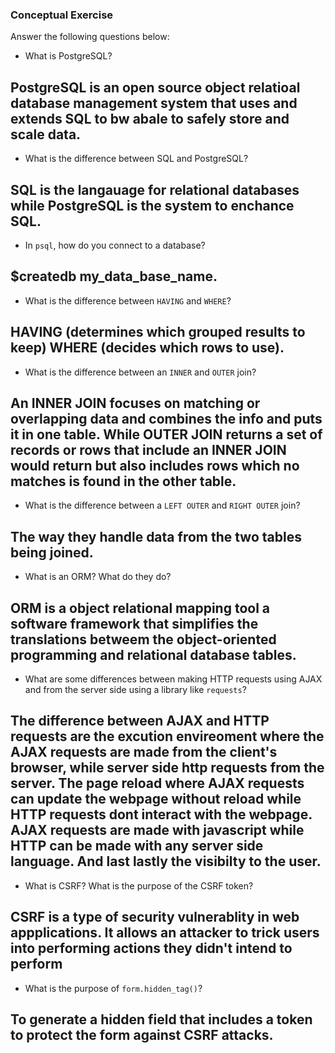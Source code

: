 ### Conceptual Exercise

Answer the following questions below:

- What is PostgreSQL?
## PostgreSQL is an open source object relatioal database management system that uses and extends SQL to bw abale to safely store and scale data.

- What is the difference between SQL and PostgreSQL?
## SQL is the langauage for relational databases while PostgreSQL is the system to enchance SQL.

- In `psql`, how do you connect to a database?
## $createdb my_data_base_name.

- What is the difference between `HAVING` and `WHERE`?
## HAVING (determines which grouped results to keep) WHERE (decides which rows to use).

- What is the difference between an `INNER` and `OUTER` join?
## An INNER JOIN focuses on matching or overlapping data and combines the info and puts it in one table. While OUTER JOIN returns a set of records or rows that include an INNER JOIN would return but also includes rows which no matches is found in the other table. 

- What is the difference between a `LEFT OUTER` and `RIGHT OUTER` join?
## The way they handle data from the two tables being joined.

- What is an ORM? What do they do?
## ORM is a object relational mapping tool a software framework that simplifies the translations betweem the object-oriented programming and relational database tables.

- What are some differences between making HTTP requests using AJAX 
  and from the server side using a library like `requests`?
## The difference between AJAX and HTTP requests are the excution envireoment where the AJAX requests are made from the client's browser, while server side http requests from the server. The page reload where AJAX requests can update the webpage without reload while HTTP requests dont interact with the webpage. AJAX requests are made with javascript while HTTP can be made with any server side language. And last lastly the visibilty to the user.
- What is CSRF? What is the purpose of the CSRF token?
## CSRF is a type of security vulnerablity in web appplications. It allows an attacker to trick users into performing actions they didn't intend to perform 

- What is the purpose of `form.hidden_tag()`?
## To generate a hidden field that includes a token to protect the form against CSRF attacks.
